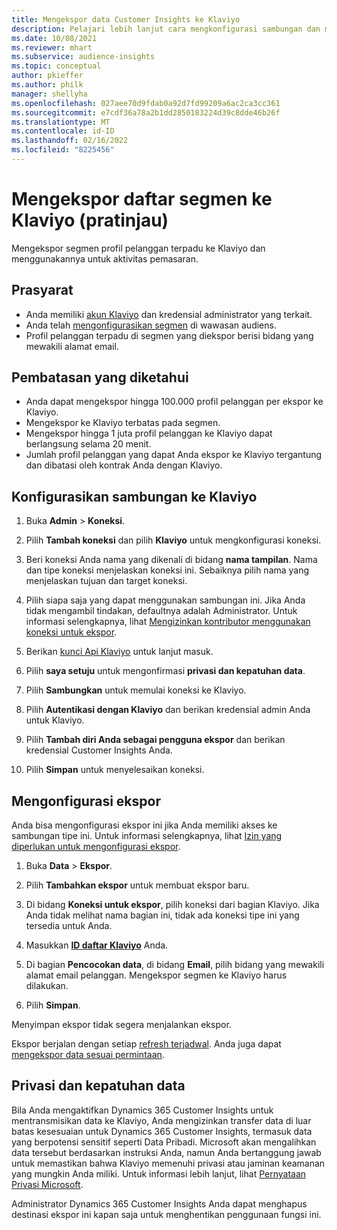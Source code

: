 ```yaml
---
title: Mengekspor data Customer Insights ke Klaviyo
description: Pelajari lebih lanjut cara mengkonfigurasi sambungan dan mengekspor ke Klaviyo.
ms.date: 10/08/2021
ms.reviewer: mhart
ms.subservice: audience-insights
ms.topic: conceptual
author: pkieffer
ms.author: philk
manager: shellyha
ms.openlocfilehash: 027aee70d9fdab0a92d7fd99209a6ac2ca3cc361
ms.sourcegitcommit: e7cdf36a78a2b1dd2850183224d39c8dde46b26f
ms.translationtype: MT
ms.contentlocale: id-ID
ms.lasthandoff: 02/16/2022
ms.locfileid: "8225456"
---
```

# <a name="export-segment-lists-to-klaviyo-preview"></a>Mengekspor daftar segmen ke Klaviyo (pratinjau)

Mengekspor segmen profil pelanggan terpadu ke Klaviyo dan menggunakannya untuk aktivitas pemasaran.

## <a name="prerequisites"></a>Prasyarat

-   Anda memiliki [akun Klaviyo](https://www.klaviyo.com/) dan kredensial administrator yang terkait.
-   Anda telah [mengonfigurasikan segmen](segments.md) di wawasan audiens.
-   Profil pelanggan terpadu di segmen yang diekspor berisi bidang yang mewakili alamat email.

## <a name="known-limitations"></a>Pembatasan yang diketahui

- Anda dapat mengekspor hingga 100.000 profil pelanggan per ekspor ke Klaviyo.
- Mengekspor ke Klaviyo terbatas pada segmen.
- Mengekspor hingga 1 juta profil pelanggan ke Klaviyo dapat berlangsung selama 20 menit. 
- Jumlah profil pelanggan yang dapat Anda ekspor ke Klaviyo tergantung dan dibatasi oleh kontrak Anda dengan Klaviyo.

## <a name="set-up-connection-to-klaviyo"></a>Konfigurasikan sambungan ke Klaviyo

1. Buka **Admin** > **Koneksi**.

1. Pilih **Tambah koneksi** dan pilih **Klaviyo** untuk mengkonfigurasi koneksi.

1. Beri koneksi Anda nama yang dikenali di bidang **nama tampilan**. Nama dan tipe koneksi menjelaskan koneksi ini. Sebaiknya pilih nama yang menjelaskan tujuan dan target koneksi.

1. Pilih siapa saja yang dapat menggunakan sambungan ini. Jika Anda tidak mengambil tindakan, defaultnya adalah Administrator. Untuk informasi selengkapnya, lihat [Mengizinkan kontributor menggunakan koneksi untuk ekspor](connections.md#allow-contributors-to-use-a-connection-for-exports).

1. Berikan [kunci Api Klaviyo](https://help.klaviyo.com/hc/articles/115005062267-How-to-Manage-Your-Account-s-API-Keys) untuk lanjut masuk. 

1. Pilih **saya setuju** untuk mengonfirmasi **privasi dan kepatuhan data**.

1. Pilih **Sambungkan** untuk memulai koneksi ke Klaviyo.

1. Pilih **Autentikasi dengan Klaviyo** dan berikan kredensial admin Anda untuk Klaviyo.

1. Pilih **Tambah diri Anda sebagai pengguna ekspor** dan berikan kredensial Customer Insights Anda.

1. Pilih **Simpan** untuk menyelesaikan koneksi.

## <a name="configure-an-export"></a>Mengonfigurasi ekspor

Anda bisa mengonfigurasi ekspor ini jika Anda memiliki akses ke sambungan tipe ini. Untuk informasi selengkapnya, lihat [Izin yang diperlukan untuk mengonfigurasi ekspor](export-destinations.md#set-up-a-new-export).

1. Buka **Data** > **Ekspor**.

1. Pilih **Tambahkan ekspor** untuk membuat ekspor baru.

1. Di bidang **Koneksi untuk ekspor**, pilih koneksi dari bagian Klaviyo. Jika Anda tidak melihat nama bagian ini, tidak ada koneksi tipe ini yang tersedia untuk Anda.

1. Masukkan [**ID daftar Klaviyo**](https://help.klaviyo.com/hc/articles/115005078647-How-to-Find-a-List-ID) Anda.     

3. Di bagian **Pencocokan data**, di bidang **Email**, pilih bidang yang mewakili alamat email pelanggan. Mengekspor segmen ke Klaviyo harus dilakukan.

1. Pilih **Simpan**.

Menyimpan ekspor tidak segera menjalankan ekspor.

Ekspor berjalan dengan setiap [refresh terjadwal](system.md#schedule-tab). Anda juga dapat [mengekspor data sesuai permintaan](export-destinations.md#run-exports-on-demand). 


## <a name="data-privacy-and-compliance"></a>Privasi dan kepatuhan data

Bila Anda mengaktifkan Dynamics 365 Customer Insights untuk mentransmisikan data ke Klaviyo, Anda mengizinkan transfer data di luar batas kesesuaian untuk Dynamics 365 Customer Insights, termasuk data yang berpotensi sensitif seperti Data Pribadi. Microsoft akan mengalihkan data tersebut berdasarkan instruksi Anda, namun Anda bertanggung jawab untuk memastikan bahwa Klaviyo memenuhi privasi atau jaminan keamanan yang mungkin Anda miliki. Untuk informasi lebih lanjut, lihat [Pernyataan Privasi Microsoft](https://go.microsoft.com/fwlink/?linkid=396732).

Administrator Dynamics 365 Customer Insights Anda dapat menghapus destinasi ekspor ini kapan saja untuk menghentikan penggunaan fungsi ini.
